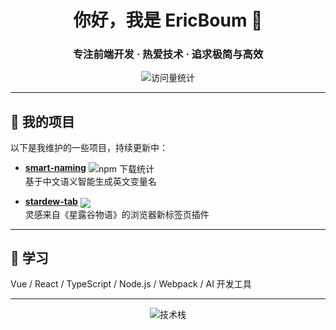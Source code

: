 <h1 align="center">你好，我是 EricBoum 👋</h1>
<h3 align="center">专注前端开发 · 热爱技术 · 追求极简与高效</h3>

<p align="center">
  <img src="https://profile-counter.glitch.me/EricBoum/count.svg" alt="访问量统计">
</p>

---

## 🚀 我的项目

以下是我维护的一些项目，持续更新中：

- **[smart-naming](https://github.com/EricBoum/smart-naming)** <img valign="middle" src="https://img.shields.io/npm/dt/smart-naming?color=green&style=flat-square&logo=npm" alt="npm 下载统计" />  
  基于中文语义智能生成英文变量名

- **[stardew-tab](https://github.com/EricBoum/stardew-tab)** <img valign="middle" src="https://img.shields.io/chrome-web-store/d/bcefonnhpfkohlafkkjopagaceijfflo?label=user&logo=googlechrome" />  
  灵感来自《星露谷物语》的浏览器新标签页插件

---

## 🌱 学习

Vue / React / TypeScript / Node.js / Webpack / AI 开发工具

---

<p align="center">
  <img src="https://skillicons.dev/icons?i=vue,typescript,javascript,vite,nodejs,webpack,git,vscode&theme=dark" alt="技术栈" />
</p>
